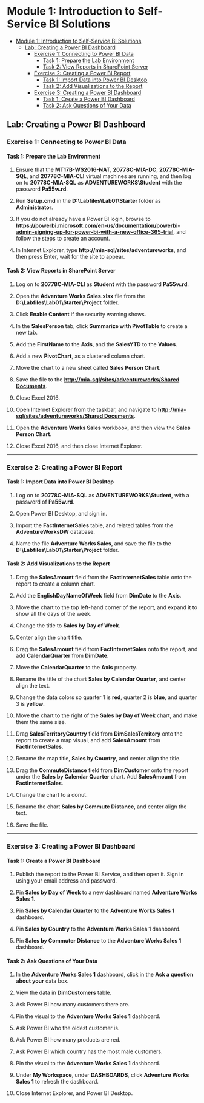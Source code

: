 # Module 1: Introduction to Self-Service BI Solutions

- [Module 1: Introduction to Self-Service BI Solutions](#module-1-introduction-to-self-service-bi-solutions)
  - [Lab: Creating a Power BI Dashboard](#lab-creating-a-power-bi-dashboard)
    - [Exercise 1: Connecting to Power BI Data](#exercise-1-connecting-to-power-bi-data)
      - [Task 1: Prepare the Lab Environment](#task-1-prepare-the-lab-environment)
      - [Task 2: View Reports in SharePoint Server](#task-2-view-reports-in-sharepoint-server)
    - [Exercise 2: Creating a Power BI Report](#exercise-2-creating-a-power-bi-report)
      - [Task 1: Import Data into Power BI Desktop](#task-1-import-data-into-power-bi-desktop)
      - [Task 2: Add Visualizations to the Report](#task-2-add-visualizations-to-the-report)
    - [Exercise 3: Creating a Power BI Dashboard](#exercise-3-creating-a-power-bi-dashboard)
      - [Task 1: Create a Power BI Dashboard](#task-1-create-a-power-bi-dashboard)
      - [Task 2: Ask Questions of Your Data](#task-2-ask-questions-of-your-data)


## Lab: Creating a Power BI Dashboard

### Exercise 1: Connecting to Power BI Data

#### Task 1: Prepare the Lab Environment

1. Ensure that the **MT17B-WS2016-NAT**, **20778C-MIA-DC**, **20778C-MIA-SQL**, and **20778C-MIA-CLI** virtual machines are running, and then log on to **20778C-MIA-SQL** as **ADVENTUREWORKS\Student** with the password **Pa55w.rd**.

2. Run **Setup.cmd** in the **D:\Labfiles\Lab01\Starter** folder as **Administrator**.

3. If you do not already have a Power BI login, browse to **https://powerbi.microsoft.com/en-us/documentation/powerbi-admin-signing-up-for-power-bi-with-a-new-office-365-trial**, and follow the steps to create an account.

4. In Internet Explorer, type **http://mia-sql/sites/adventureworks**, and then press Enter, wait for the site to appear.

#### Task 2: View Reports in SharePoint Server

1. Log on to **20778C-MIA-CLI** as **Student** with the password **Pa55w.rd**.

2. Open the **Adventure Works Sales.xlsx** file from the **D:\Labfiles\Lab01\Starter\Project** folder.

3. Click **Enable Content** if the security warning shows.

4. In the **SalesPerson** tab, click **Summarize with PivotTable** to create a new tab.

5. Add the **FirstName** to the **Axis**, and the **SalesYTD** to the **Values**.

6. Add a new **PivotChart**, as a clustered column chart.

7. Move the chart to a new sheet called **Sales Person Chart**.

8. Save the file to the **[http://mia-sql/sites/adventureworks/Shared Documents](http://mia-sql/sites/adventureworks/Shared%20Documents)**.

9. Close Excel 2016.

10. Open Internet Explorer from the taskbar, and navigate to **[http://mia-sql/sites/adventureworks/Shared Documents](http://mia-sql/sites/adventureworks/Shared%20Documents)**.

11. Open the **Adventure Works Sales** workbook, and then view the **Sales Person Chart**.

12. Close Excel 2016, and then close Internet Explorer.

---

### Exercise 2: Creating a Power BI Report

#### Task 1: Import Data into Power BI Desktop

1. Log on to **20778C-MIA-SQL** as **ADVENTUREWORKS\Student**, with a password of **Pa55w.rd**.

2. Open Power BI Desktop, and sign in.

3. Import the **FactInternetSales** table, and related tables from the **AdventureWorksDW** database.

4. Name the file **Adventure Works Sales**, and save the file to the **D:\Labfiles\Lab01\Starter\Project** folder.

#### Task 2: Add Visualizations to the Report

1. Drag the **SalesAmount** field from the **FactInternetSales** table onto the report to create a column chart.

2. Add the **EnglishDayNameOfWeek** field from **DimDate** to the **Axis**.

3. Move the chart to the top left-hand corner of the report, and expand it to show all the days of the week.

4. Change the title to **Sales by Day of Week**.

5. Center align the chart title.

6. Drag the **SalesAmount** field from **FactInternetSales** onto the report, and add **CalendarQuarter** from **DimDate**. 

7. Move the **CalendarQuarter** to the **Axis** property.

8. Rename the title of the chart **Sales by Calendar Quarter**, and center align the text.

9. Change the data colors so quarter 1 is **red**, quarter 2 is **blue**, and quarter 3 is **yellow**.

10. Move the chart to the right of the **Sales by Day of Week** chart, and make them the same size.

11. Drag **SalesTerritoryCountry** field from **DimSalesTerritory** onto the report to create a map visual, and add **SalesAmount** from **FactInternetSales**.

12. Rename the map title, **Sales by Country**, and center align the title.

13. Drag the **CommuteDistance** field from **DimCustomer** onto the report under the **Sales by Calendar Quarter** chart. Add **SalesAmount** from **FactInternetSales**.

14. Change the chart to a donut.

15. Rename the chart **Sales by Commute Distance**, and center align the text.

16. Save the file.

---

### Exercise 3: Creating a Power BI Dashboard

#### Task 1: Create a Power BI Dashboard

1. Publish the report to the Power BI Service, and then open it. Sign in using your email address and password.

2. Pin **Sales by Day of Week** to a new dashboard named **Adventure Works Sales 1**.

3. Pin **Sales by Calendar Quarter** to the **Adventure Works Sales 1** dashboard.

4. Pin **Sales by Country** to the **Adventure Works Sales 1** dashboard.

5. Pin **Sales by Commuter Distance** to the **Adventure Works Sales 1** dashboard.

#### Task 2: Ask Questions of Your Data

1. In the **Adventure Works Sales 1** dashboard, click in the **Ask a question about your** data box.

2. View the data in **DimCustomers** table.

3. Ask Power BI how many customers there are.

4. Pin the visual to the **Adventure Works Sales 1** dashboard.

5. Ask Power BI who the oldest customer is.

6. Ask Power BI how many products are red.

7. Ask Power BI which country has the most male customers.

8. Pin the visual to the **Adventure Works Sales 1** dashboard.

9. Under **My Workspace**, under **DASHBOARDS**, click **Adventure Works Sales 1** to refresh the dashboard.

10. Close Internet Explorer, and Power BI Desktop.
